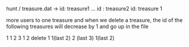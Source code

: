 hunt / treasure.dat -> id: treasure1 ...
                       id : treasure2
                       id: treasure 1

more users to one treasure and when we delete a treasure, the id of the following treasures will decrease by 1 and go up in the file

1 1 2 3 1 2
delete 1
1(last 2) 2 (last 3) 1(last 2)
